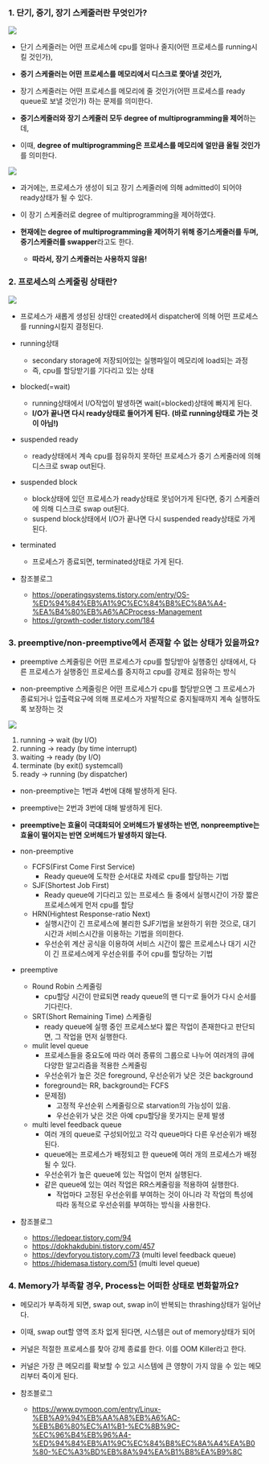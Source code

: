 ### 1. 단기, 중기, 장기 스케줄러란 무엇인가?
<img src="../image/suhyun/scheduler.png">

- 단기 스케줄러는 어떤 프로세스에 cpu를 얼마나 줄지(어떤 프로세스를 running시킬 것인가),
- **중기 스케줄러는 어떤 프로세스를 메모리에서 디스크로 쫓아낼 것인가,**
- 장기 스케줄러는 어떤 프로세스를 메모리에 줄 것인가(어떤 프로세스를 ready queue로 보낼 것인가) 하는 문제를 의미한다.

- **중기스케줄러와 장기 스케줄러 모두 degree of multiprogramming을 제어**하는데, 
- 이때, **degree of multiprogramming은 프로세스를 메모리에 얼만큼 올릴 것인가**를 의미한다.

<img src="../image/suhyun/process-state.png">

- 과거에는, 프로세스가 생성이 되고 장기 스케줄러에 의해 admitted이 되어야 ready상태가 될 수 있다.
- 이 장기 스케줄러로 degree of multiprogramming을 제어하였다.

- **현재에는 degree of multiprogramming을 제어하기 위해 중기스케줄러를 두며, 중기스케줄러를 swapper**라고도 한다.
  - **따라서, 장기 스케줄러는 사용하지 않음!**

### 2. 프로세스의 스케줄링 상태란?
<img src="../image/suhyun/process-state-detail.PNG">

- 프로세스가 새롭게 생성된 상태인 created에서 dispatcher에 의해 어떤 프로세스를 running시킬지 결정된다.
- running상태 
  - secondary storage에 저장되어있는 실행파일이 메모리에 load되는 과정
  - 즉, cpu를 할당받기를 기다리고 있는 상태
- blocked(=wait)
  - running상태에서 I/O작업이 발생하면 wait(=blocked)상태에 빠지게 된다.
  - **I/O가 끝나면 다시 ready상태로 들어가게 된다.** **(바로 running상태로 가는 것이 아님!)**
- suspended ready
  - ready상태에서 계속 cpu를 점유하지 못하던 프로세스가 중기 스케줄러에 의해 디스크로 swap out된다.
- suspended block
  - block상태에 있던 프로세스가 ready상태로 못넘어가게 된다면, 중기 스케줄러에 의해 디스크로 swap out된다.
  - suspend block상태에서 I/O가 끝나면 다시 suspended ready상태로 가게 된다.
- terminated
  - 프로세스가 종료되면, terminated상태로 가게 된다.

- 참조블로그
  - https://operatingsystems.tistory.com/entry/OS-%ED%94%84%EB%A1%9C%EC%84%B8%EC%8A%A4-%EA%B4%80%EB%A6%ACProcess-Management
  - https://growth-coder.tistory.com/184

### 3. preemptive/non-preemptive에서 존재할 수 없는 상태가 있을까요?

- preemptive 스케줄링은 어떤 프로세스가 cpu를 할당받아 실행중인 상태에서, 다른 프로세스가 실행중인 프로세스를 중지하고 cpu를 강제로 점유하는 방식

- non-preemptive 스케줄링은 어떤 프로세스가 cpu를 할당받으면 그 프로세스가 종료되거나 입출력요구에 의해 프로세스가 자발적으로 중지될때까지 계속 실행하도록 보장하는 것

<img src="../image/suhyun/process-state.png">

1) running -> wait (by I/O)
2) running -> ready (by time interrupt)
3) waiting -> ready (by I/O)
4) terminate (by exit() systemcall)
5) ready -> running (by dispatcher)

- non-preemptive는 1번과 4번에 대해 발생하게 된다.
- preemptive는 2번과 3번에 대해 발생하게 된다.
- **preemptive는 효율이 극대화되어 오버헤드가 발생하는 반면, nonpreemptive는 효율이 떨어지는 반면 오버헤드가 발생하지 않는다.**

- non-preemptive
  - FCFS(First Come First Service)
    - Ready queue에 도착한 순서대로 차례로 cpu를 할당하는 기법
  - SJF(Shortest Job First)
    - Ready queue에 기다리고 있는 프로세스 들 중에서 실행시간이 가장 짧은 프로세스에게 먼저 cpu를 할당
  - HRN(Hightest Response-ratio Next)
    - 실행시간이 긴 프로세스에 불리한 SJF기법을 보완하기 위한 것으로, 대기시간과 서비스시간을 이용하는 기법을 의미한다.
    - 우선순위 계산 공식을 이용하여 서비스 시간이 짧은 프로세스나 대기 시간이 긴 프로세스에게 우선순위를 주어 cpu를 할당하는 기법

- preemptive
  - Round Robin 스케줄링
    - cpu할당 시간이 만료되면 ready queue의 맨 디ㅜ로 들어가 다시 순서를 기다린다.
  - SRT(Short Remaining Time) 스케줄링
    - ready queue에 실행 중인 프로세스보다 짧은 작업이 존재한다고 판단되면, 그 작업을 먼저 실행한다.
  - mulit level queue  
    - 프로세스들을 중요도에 따라 여러 종류의 그룹으로 나누어 여러개의 큐에 다양한 알고리즘을 적용한 스케줄링
    - 우선순위가 높은 것은 foreground, 우선순위가 낮은 것은 background
    - foreground는 RR, background는 FCFS
    - 문제점) 
      - 고정적 우선순위 스케줄링으로 starvation의 가능성이 있음.
      - 우선순위가 낮은 것은 아예 cpu할당을 못가지는 문제 발생 
  - multi level feedback queue
    - 여러 개의 queue로 구성되어있고 각각 queue마다 다른 우선순위가 배정된다.
    - queue에는 프로세스가 배정되고 한 queue에 여러 개의 프로세스가 배정 될 수 있다.
    - 우선순위가 높은 queue에 있는 작업이 먼저 실행된다. 
    - 같은 queue에 있는 여러 작업은 RR스케줄링을 적용하여 실행한다.
      - 작업마다 고정된 우선순위를 부여하는 것이 아니라 각 작업의 특성에 따라 동적으로 우선순위를 부여하는 방식을 사용한다.


- 참조블로그
  - https://ledpear.tistory.com/94
  - https://dokhakdubini.tistory.com/457
  - https://devforyou.tistory.com/73 (multi level feedback queue)
  - https://hidemasa.tistory.com/51 (multi level queue)

### 4. Memory가 부족할 경우, Process는 어떠한 상태로 변화할까요?
- 메모리가 부족하게 되면, swap out, swap in이 반복되는 thrashing상태가 일어난다.
- 이때, swap out할 영역 조차 없게 된다면, 시스템은 out of memory상태가 되어
- 커널은 적절한 프로세스를 찾아 강제 종료를 한다. 이를 OOM Killer라고 한다.
- 커널은 가장 큰 메모리를 확보할 수 있고 시스템에 큰 영향이 가지 않을 수 있는 메모리부터 죽이게 된다.

- 참조블로그
  - https://www.pymoon.com/entry/Linux-%EB%A9%94%EB%AA%A8%EB%A6%AC-%EB%B6%80%EC%A1%B1-%EC%8B%9C-%EC%96%B4%EB%96%A4-%ED%94%84%EB%A1%9C%EC%84%B8%EC%8A%A4%EA%B0%80-%EC%A3%BD%EB%8A%94%EA%B1%B8%EA%B9%8C
